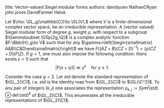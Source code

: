 title: Vector-valued Siegel modular forms
authors:
    davidyuen
    NathanCRyan
    john.jones
    DavidFarmer
    Haluk

Let $\rho: \GL_g(\mathbb{C})\to \GL(V),$ where $V$ is a finite-dimensional complex vector space, be an irreducible representation.  A (vector valued) Siegel modular form of degree $g$, weight $\rho$, with respect to a subgroup
$\Gamma\subset \GSp(2g,\Q)$ is a complex analytic function $F:\Bbb{H}_g\to V$
such that for any $\gamma=\left(\begin{smallmatrix} A&B\\C&D\end{smallmatrix}\right)$ we have
$F((AZ+B)(CZ+D)^{-1})=\left(\rho(C Z+D)\right)F(Z)$.  If $g=1$, one must also impose the following condition: there exists $\epsilon>0$ such that
$$|F(x+iy)|\ll y^\epsilon\quad\text{for }y\geq 1.$$

Consider the case $g=2$.  Let $std$ denote the standard representation of $\GL_2(\C)$, i.e. $std$ is the identity map from $\GL_2(\C)$ to $\GL(\C^2)$.  To any pair of integers $(k,j)$ one associates the representation $\rho_{k,j}:=Sym^{j}(std)\otimes\det(std)^{k}$ of $\GL_2(\C)$.  This enumerates all the irreducible representations of $\GL_2(\C)$.

